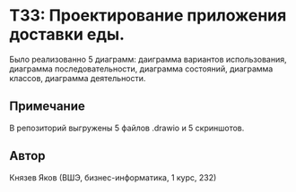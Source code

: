 # ТЗ3: Проектирование приложения доставки еды.
Было реализованно 5 диаграмм: даиграмма вариантов использования, диаграмма последовательности, диаграмма состояний, диаграмма классов, диаграмма деятельности.

## Примечание
В репозиторий выгружены 5 файлов .drawio и 5 скриншотов.

## Автор
Князев Яков (ВШЭ, бизнес-информатика, 1 курс, 232)
